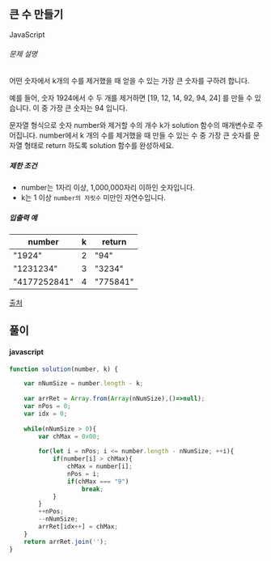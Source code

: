 ## 큰 수 만들기

JavaScript

###### 문제 설명

어떤 숫자에서 k개의 수를 제거했을 때 얻을 수 있는 가장 큰 숫자를 구하려 합니다.

예를 들어, 숫자 1924에서 수 두 개를 제거하면 [19, 12, 14, 92, 94, 24] 를 만들 수 있습니다. 이 중 가장 큰 숫자는 94 입니다.

문자열 형식으로 숫자 number와 제거할 수의 개수 k가 solution 함수의 매개변수로 주어집니다. number에서 k 개의 수를 제거했을 때 만들 수 있는 수 중 가장 큰 숫자를 문자열 형태로 return 하도록 solution 함수를 완성하세요.

##### 제한 조건

-   number는 1자리 이상, 1,000,000자리 이하인 숫자입니다.
-   k는 1 이상 `number의 자릿수` 미만인 자연수입니다.

##### 입출력 예

| number | k | return |
| --- | --- | --- |
| "1924" | 2 | "94" |
| "1231234" | 3 | "3234" |
| "4177252841" | 4 | "775841" |

[출처](http://hsin.hr/coci/archive/2011_2012/contest4_tasks.pdf)

## 풀이

#### javascript
```javascript
function solution(number, k) {

    var nNumSize = number.length - k;
    
    var arrRet = Array.from(Array(nNumSize),()=>null);
    var nPos = 0;
    var idx = 0;
    
    while(nNumSize > 0){
        var chMax = 0x00;
        
        for(let i = nPos; i <= number.length - nNumSize; ++i){
            if(number[i] > chMax){
                chMax = number[i];
                nPos = i;
                if(chMax === "9")
                    break;
            }
        }
        ++nPos;
        --nNumSize;
        arrRet[idx++] = chMax;
    }
    return arrRet.join('');
}
```